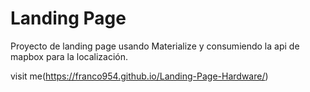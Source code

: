 


# Landing Page

Proyecto de landing page usando Materialize y consumiendo la api de mapbox para la localización.

visit me(https://franco954.github.io/Landing-Page-Hardware/) 